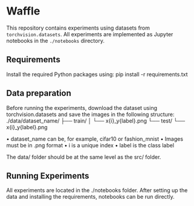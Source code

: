 # Waffle
This repository contains experiments using datasets from `torchvision.datasets`. All experiments are implemented as Jupyter notebooks in the `./notebooks` directory.

## Requirements
Install the required Python packages using: pip install -r requirements.txt

## Data preparation 
Before running the experiments, download the dataset using torchvision.datasets and save the images in the following structure:
./data/dataset_name/
    ├── train/
    │   └── x{i}_y{label}.png
    └── test/
        └── x{i}_y{label}.png

•	dataset_name can be, for example, cifar10 or fashion_mnist
•	Images must be in .png format
•	i is a unique index
•	label is the class label

The data/ folder should be at the same level as the src/ folder.

## Running Experiments
All experiments are located in the ./notebooks folder. After setting up the data and installing the requirements, notebooks can be run directly.